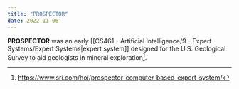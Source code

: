 ```yaml
---
title: "PROSPECTOR"
date: 2022-11-06
---
```


**PROSPECTOR** was an early [[CS461 - Artificial Intelligence/9 - Expert Systems/Expert Systems|expert system]] designed for the U.S. Geological Survey to aid geologists in mineral exploration[^1].

[^1]: https://www.sri.com/hoi/prospector-computer-based-expert-system/